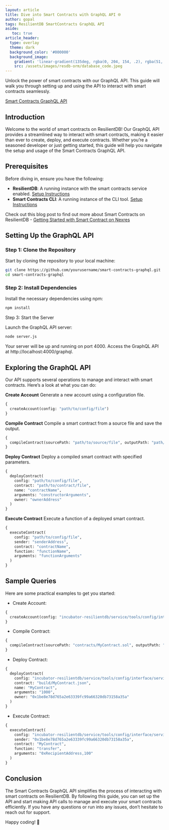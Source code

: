 ```yaml
---
layout: article
title: Dive into Smart Contracts with GraphQL API 🌐
author: gopal
tags: ResilientDB SmartContracts GraphQL API
aside:
   toc: true
article_header:
  type: overlay
  theme: dark
  background_color: '#000000'
  background_image:
    gradient: 'linear-gradient(135deg, rgba(0, 204, 154, .2), rgba(51, 154, 154, .2))'
    src: /assets/images/resdb-orm/database_code.jpeg
---
```


Unlock the power of smart contracts with our GraphQL API. This guide will walk you through setting up and using the API to interact with smart contracts seamlessly.

[Smart Contracts GraphQL API](https://github.com/ResilientEcosystem/smart-contracts-graphql)

## Introduction

Welcome to the world of smart contracts on ResilientDB! Our GraphQL API provides a streamlined way to interact with smart contracts, making it easier than ever to create, deploy, and execute contracts. Whether you’re a seasoned developer or just getting started, this guide will help you navigate the setup and usage of the Smart Contracts GraphQL API.

## Prerequisites

Before diving in, ensure you have the following:

- **ResilientDB**: A running instance with the smart contracts service enabled. [Setup Instructions](#)
- **Smart Contracts CLI**: A running instance of the CLI tool. [Setup Instructions](#)

Check out this blog post to find out more about Smart Contracts on ResilientDB - [Getting Started with Smart Contract on Nexres](https://blog.resilientdb.com/2023/01/15/GettingStartedSmartContract.html)

## Setting Up the GraphQL API

### Step 1: Clone the Repository

Start by cloning the repository to your local machine:

```bash
git clone https://github.com/yourusername/smart-contracts-graphql.git
cd smart-contracts-graphql
```

### Step 2: Install Dependencies

Install the necessary dependencies using npm:

```bash
npm install
```

Step 3: Start the Server

Launch the GraphQL API server:

```bash
node server.js
```

Your server will be up and running on port 4000. Access the GraphQL API at http://localhost:4000/graphql.

## Exploring the GraphQL API
Our API supports several operations to manage and interact with smart contracts. Here’s a look at what you can do:

**Create Account**
Generate a new account using a configuration file.

```graphql
{
  createAccount(config: "path/to/config/file")
}
```

**Compile Contract**
Compile a smart contract from a source file and save the output.

```graphql
{
  compileContract(sourcePath: "path/to/source/file", outputPath: "path/to/output/file")
}
```

**Deploy Contract**
Deploy a compiled smart contract with specified parameters.

```graphql
{
  deployContract(
    config: "path/to/config/file",
    contract: "path/to/contract/file",
    name: "contractName",
    arguments: "constructorArguments",
    owner: "ownerAddress"
  )
}
```

**Execute Contract**
Execute a function of a deployed smart contract.

```graphql
{
  executeContract(
    config: "path/to/config/file",
    sender: "senderAddress",
    contract: "contractName",
    function: "functionName",
    arguments: "functionArguments"
  )
}
```

## Sample Queries
Here are some practical examples to get you started:

- Create Account:
```graphql
{
  createAccount(config: "incubator-resilientdb/service/tools/config/interface/service.config")
}
```

- Compile Contract:
```graphql
{
  compileContract(sourcePath: "contracts/MyContract.sol", outputPath: "build/MyContract.json")
}
```

- Deploy Contract:
```graphql
{
  deployContract(
    config: "incubator-resilientdb/service/tools/config/interface/service.config",
    contract: "build/MyContract.json",
    name: "MyContract",
    arguments: "1000",
    owner: "0x1be8e78d765a2e63339fc99a66320db73158a35a"
  )
}
```

- Execute Contract:
```graphql
{
  executeContract(
    config: "incubator-resilientdb/service/tools/config/interface/service.config",
    sender: "0x1be8e78d765a2e63339fc99a66320db73158a35a",
    contract: "MyContract",
    function: "transfer",
    arguments: "0xRecipientAddress,100"
  )
}
```

## Conclusion

The Smart Contracts GraphQL API simplifies the process of interacting with smart contracts on ResilientDB. By following this guide, you can set up the API and start making API calls to manage and execute your smart contracts efficiently. If you have any questions or run into any issues, don’t hesitate to reach out for support.

Happy coding! 🚀